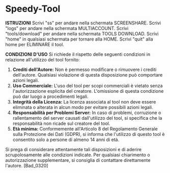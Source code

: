 # Speedy-Tool

**ISTRUZIONI**
Scrivi "ss" per andare nella schermata SCREENSHARE.
Scrivi "logs" per andare nella schermata MULTIACCOUNT.
Scrivi "tools/download" per andare nella schermata TOOLS DOWNLOAD.
Scrivi "home" in qualsiasi schermata per tornare alla HOME.
Scrivi "quit" alla home per ELIMINARE il tool.

**CONDIZIONI D'USO**
Si richiede il rispetto delle seguenti condizioni in relazione all'utilizzo del tool fornito:

  1. **Crediti dell'Autore:** Non è permesso modificare o rimuovere i crediti dell'autore. Qualsiasi violazione di questa disposizione può comportare azioni legali.
  2. **Uso Commerciale:** L'uso del tool per scopi commerciali è vietato senza l'autorizzazione esplicita del creatore. L'omissione di questa condizione può dar luogo a procedimenti legali.
  3. **Integrità della Licenza:** La licenza associata al tool non deve essere eliminata o alterata in alcun modo per evitare possibili azioni legali.
  4. **Responsabilità per Problemi Server:** In caso di problemi, corruzione o rallentamento del server causati dall'utilizzo del tool, si specifica che la responsabilità non ricade sul creatore del tool.
  5. **Età minima:** Conformemente all'Articolo 8 del Regolamento Generale sulla Protezione dei Dati (GDPR), si informa che l'utilizzo di questo tool è consentito solo a persone di almeno 14 anni di età.

Si prega di considerare attentamente tali disposizioni e di aderire scrupolosamente alle condizioni indicate. Per qualsiasi chiarimento o autorizzazione supplementare, si consiglia di contattare direttamente l'autore. [Bad_0320]
